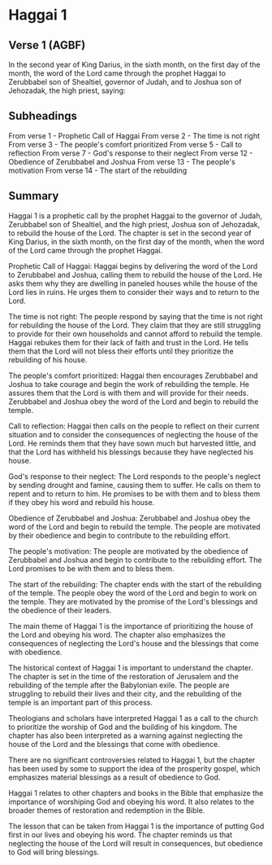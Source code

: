 # Haggai 1

## Verse 1 (AGBF)

In the second year of King Darius, in the sixth month, on the first day of the month, the word of the Lord came through the prophet Haggai to Zerubbabel son of Shealtiel, governor of Judah, and to Joshua son of Jehozadak, the high priest, saying:

## Subheadings

From verse 1 - Prophetic Call of Haggai
From verse 2 - The time is not right
From verse 3 - The people's comfort prioritized
From verse 5 - Call to reflection
From verse 7 - God's response to their neglect
From verse 12 - Obedience of Zerubbabel and Joshua
From verse 13 - The people's motivation
From verse 14 - The start of the rebuilding

## Summary

Haggai 1 is a prophetic call by the prophet Haggai to the governor of Judah, Zerubbabel son of Shealtiel, and the high priest, Joshua son of Jehozadak, to rebuild the house of the Lord. The chapter is set in the second year of King Darius, in the sixth month, on the first day of the month, when the word of the Lord came through the prophet Haggai.

Prophetic Call of Haggai:
Haggai begins by delivering the word of the Lord to Zerubbabel and Joshua, calling them to rebuild the house of the Lord. He asks them why they are dwelling in paneled houses while the house of the Lord lies in ruins. He urges them to consider their ways and to return to the Lord.

The time is not right:
The people respond by saying that the time is not right for rebuilding the house of the Lord. They claim that they are still struggling to provide for their own households and cannot afford to rebuild the temple. Haggai rebukes them for their lack of faith and trust in the Lord. He tells them that the Lord will not bless their efforts until they prioritize the rebuilding of his house.

The people's comfort prioritized:
Haggai then encourages Zerubbabel and Joshua to take courage and begin the work of rebuilding the temple. He assures them that the Lord is with them and will provide for their needs. Zerubbabel and Joshua obey the word of the Lord and begin to rebuild the temple.

Call to reflection:
Haggai then calls on the people to reflect on their current situation and to consider the consequences of neglecting the house of the Lord. He reminds them that they have sown much but harvested little, and that the Lord has withheld his blessings because they have neglected his house.

God's response to their neglect:
The Lord responds to the people's neglect by sending drought and famine, causing them to suffer. He calls on them to repent and to return to him. He promises to be with them and to bless them if they obey his word and rebuild his house.

Obedience of Zerubbabel and Joshua:
Zerubbabel and Joshua obey the word of the Lord and begin to rebuild the temple. The people are motivated by their obedience and begin to contribute to the rebuilding effort.

The people's motivation:
The people are motivated by the obedience of Zerubbabel and Joshua and begin to contribute to the rebuilding effort. The Lord promises to be with them and to bless them.

The start of the rebuilding:
The chapter ends with the start of the rebuilding of the temple. The people obey the word of the Lord and begin to work on the temple. They are motivated by the promise of the Lord's blessings and the obedience of their leaders.

The main theme of Haggai 1 is the importance of prioritizing the house of the Lord and obeying his word. The chapter also emphasizes the consequences of neglecting the Lord's house and the blessings that come with obedience.

The historical context of Haggai 1 is important to understand the chapter. The chapter is set in the time of the restoration of Jerusalem and the rebuilding of the temple after the Babylonian exile. The people are struggling to rebuild their lives and their city, and the rebuilding of the temple is an important part of this process.

Theologians and scholars have interpreted Haggai 1 as a call to the church to prioritize the worship of God and the building of his kingdom. The chapter has also been interpreted as a warning against neglecting the house of the Lord and the blessings that come with obedience.

There are no significant controversies related to Haggai 1, but the chapter has been used by some to support the idea of the prosperity gospel, which emphasizes material blessings as a result of obedience to God.

Haggai 1 relates to other chapters and books in the Bible that emphasize the importance of worshiping God and obeying his word. It also relates to the broader themes of restoration and redemption in the Bible.

The lesson that can be taken from Haggai 1 is the importance of putting God first in our lives and obeying his word. The chapter reminds us that neglecting the house of the Lord will result in consequences, but obedience to God will bring blessings.